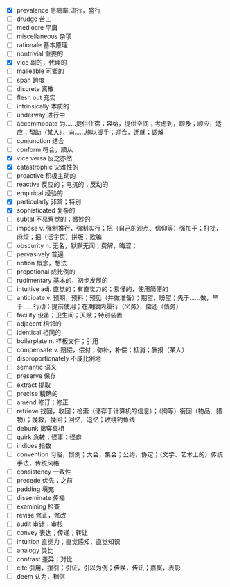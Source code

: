 - [x] prevalence 患病率;流行，盛行
- [ ] drudge 苦工
- [ ] mediocre 平庸
- [ ] miscellaneous 杂项
- [ ] rationale 基本原理
- [ ] nontrivial 重要的
- [x] vice 副的，代理的
- [ ] malleable 可塑的
- [ ] span 跨度
- [ ] discrete 离散
- [ ] flesh out 充实
- [ ] intrinsically 本质的
- [ ] underway 进行中
- [ ] accommodate 为……提供住宿；容纳，提供空间；考虑到，顾及；顺应，适应；帮助（某人），向……施以援手；迎合，迁就；调解
- [ ] conjunction 结合
- [ ] conform 符合，顺从
- [x] vice versa 反之亦然
- [x] catastrophic 灾难性的
- [ ] proactive 积极主动的
- [ ] reactive 反应的；电抗的；反动的
- [ ] empirical 经验的
- [x] particularly 非常；特别
- [x] sophisticated 复杂的
- [ ] subtal 不易察觉的；微妙的
- [ ] impose v. 强制推行，强制实行；把（自己的观点、信仰等）强加于；打扰，麻烦；把（活字页）拼版；欺骗
- [ ] obscurity n. 无名，默默无闻；费解，晦涩；
- [ ] pervasively 普遍
- [ ] notion 概念，想法
- [ ] propotional 成比例的
- [ ] rudimentary 基本的，初步发展的
- [ ] intuitive adj. 直觉的；有直觉力的；易懂的，使用简便的
- [ ] anticipate v. 预期，预料；预见（并做准备）；期望，盼望；先于……做，早于……行动；提前使用；在期限内履行（义务），偿还（债务）
- [ ] facility 设备；卫生间；天赋；特别装置
- [ ] adjacent 相邻的
- [ ] identical 相同的
- [ ] boilerplate n. 样板文件；引用
- [ ] compensate v. 赔偿，偿付；弥补，补偿；抵消；酬报（某人）
- [ ] disproportionately 不成比例地
- [ ] semantic 语义
- [ ] preserve 保存
- [ ] extract 提取
- [ ] precise 精确的
- [ ] amend 修订；修正
- [ ] retrieve 找回，收回；检索（储存于计算机的信息）；（狗等）衔回（物品、猎物）；挽救，挽回；回忆，追忆；收绕钓鱼线
- [ ] debunk 揭穿真相
- [ ] quirk 急转；怪事；怪癖
- [ ] indices 指数
- [ ] convention 习俗，惯例；大会，集会；公约，协定；（文学、艺术上的）传统手法，传统风格
- [ ] consistency 一致性
- [ ] precede 优先；之前
- [ ] padding 填充
- [ ] disseminate 传播
- [ ] examining 检查
- [ ] revise 修正，修改
- [ ] audit 审计；审核
- [ ] convey 表达；传递；转让
- [ ] intuition 直觉力；直觉感知，直觉知识
- [ ] analogy 类比
- [ ] contrast 差异；对比
- [ ] cite 引用，援引；引证，引以为例；传唤，传讯；嘉奖，表彰
- [ ] deem 认为，相信